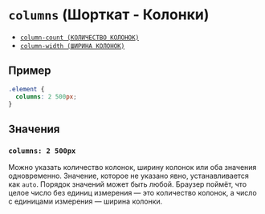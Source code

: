 # `columns` (Шорткат - Колонки)

- [`column-count (КОЛИЧЕСТВО КОЛОНОК)`](./column-count.md)
- [`column-width (ШИРИНА КОЛОНОК)`](./column-width.md)

## Пример

```css
.element {
  columns: 2 500px;
}
```

## Значения

### `columns: 2 500px`

Можно указать количество колонок, ширину колонок или оба значения одновременно. Значение, которое не указано явно, устанавливается как `auto`. Порядок значений может быть любой. Браузер поймёт, что целое число без единиц измерения — это количество колонок, а число с единицами измерения — ширина колонки.
